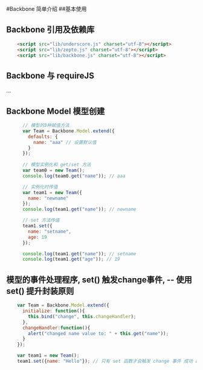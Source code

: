 #Backbone 简单介绍
##基本使用
## Backbone 引用及依赖库
```html
    <script src="lib/underscore.js" charset="utf-8"></script>
    <script src="lib/zepto.js" charset="utf-8"></script>
    <script src="lib/backbone.js" charset="utf-8"></script>
```
## Backbone 与 requireJS
...
## Backbone Model 模型创建

```javascript
      // 模型的3种赋值方法
      var Team = Backbone.Model.extend({
        defaults: {
          name: "aaa" // 设置默认值
        }
      });
      
      // 模型实例化和 get/set 方法
      var team0 = new Team();
      console.log(team0.get("name")); // aaa

      // 实例化时传值
      var team1 = new Team({
        name: "newname"
      });
      console.log(team1.get("name")); // newname

      // set 方法传值
      team1.set({
        name: "setname",
        age: 19
      });

      console.log(team1.get("name")); // setname
      console.log(team1.get("age")); // 19
```      
## 模型的事件处理程序, set() 触发change事件, -- 使用 set() 提升封装原则
```javascript
    var Team = Backbone.Model.extend({
      initialize: function(){
        this.bind("change", this.changeHandler);
      },
      changeHandler:function(){
        alert("changed name value to: " + this.get("name"));
      }
    });

    var team1 = new Team();
    team1.set({name: "Hello"}); // 只有 set 函数才会触发 change 事件 成功 alert
```
